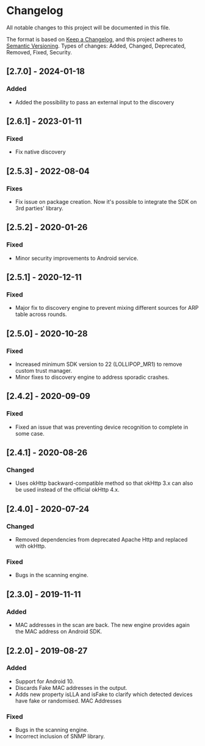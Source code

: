 # Changelog
All notable changes to this project will be documented in this file.

The format is based on [Keep a Changelog](https://keepachangelog.com/en/1.0.0/),
and this project adheres to [Semantic Versioning](https://semver.org/spec/v2.0.0.html).
Types of changes: Added, Changed, Deprecated, Removed, Fixed, Security.

## [2.7.0] - 2024-01-18
### Added
- Added the possibility to pass an external input to the discovery

## [2.6.1] - 2023-01-11
### Fixed
- Fix native discovery 

## [2.5.3] - 2022-08-04
### Fixes
- Fix issue on package creation. Now it's possible to integrate the SDK on 3rd parties' library.

## [2.5.2] - 2020-01-26
### Fixed
- Minor security improvements to Android service.

## [2.5.1] - 2020-12-11
### Fixed
- Major fix to discovery engine to prevent mixing different sources for ARP table across rounds.

## [2.5.0] - 2020-10-28
### Fixed
- Increased minimum SDK version to 22 (LOLLIPOP_MR1) to remove custom trust manager.
- Minor fixes to discovery engine to address sporadic crashes.

## [2.4.2] - 2020-09-09
### Fixed
- Fixed an issue that was preventing device recognition to complete in some case.

## [2.4.1] - 2020-08-26
### Changed
- Uses okHttp backward-compatible method so that okHttp 3.x can also be used instead of the
official okHttp 4.x.

## [2.4.0] - 2020-07-24
### Changed
- Removed dependencies from deprecated Apache Http and replaced with okHttp.

### Fixed
- Bugs in the scanning engine.

## [2.3.0] - 2019-11-11
### Added
- MAC addresses in the scan are back. The new engine provides again the MAC address on Android SDK.

## [2.2.0] - 2019-08-27
### Added
- Support for Android 10.
- Discards Fake MAC addresses in the output.
- Adds new property isLLA and isFake to clarify which detected devices have fake or randomised.
MAC Addresses

### Fixed
- Bugs in the scanning engine.
- Incorrect inclusion of SNMP library.
